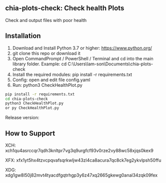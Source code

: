 ## chia-plots-check: Check health Plots

Check and output files with poor health

## Installation

1. Download and Install Python 3.7 or higher: https://www.python.org/
2. git clone this repo or download it
3. Open CommandPrompt / PowerShell / Terminal and cd into the main library folder.
Example: cd C:\Users\lam-son\Documents\chia-plots-check
4. Install the required modules: pip install -r requirements.txt
5. Config: open and edit file config.yaml
6. Run: python3 CheckHealthPlot.py

```sh
pip install -r requirements.txt
cd chia-plots-check
python3 CheckHealthPlot.py
or py CheckHealthPlot.py
```

Release version:


## How to Support
XCH: xch1qu4asrccqr7qdh3knltpr7vg3q9urgfcf93v0rze2vy88wc58xjqs0kex9

XFX: xfx1yt5hx4tzvcpqvafsqrkwljw43zl4ca8acura7qc8ck7eg2ykvlpsh50ffu

XDG: xdg1gw8l50j82mvt4tyacdfgqtrhgp3y6z47xq2665gkewg0anal34zqk09fex
